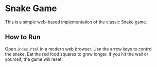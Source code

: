 # Snake Game

This is a simple web-based implementation of the classic Snake game.

## How to Run

Open `index.html` in a modern web browser. Use the arrow keys to control the snake.
Eat the red food squares to grow longer. If you hit the wall or yourself, the game
will reset.
